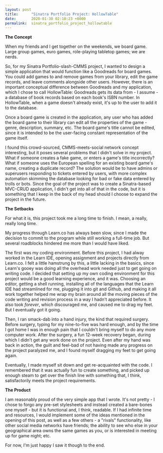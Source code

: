 ```yaml
---
layout: post
title:      "Sinatra Portfolio Project: HollowTable"
date:       2020-01-30 02:10:23 +0000
permalink:  sinatra_portfolio_project_hollowtable
---
```



**The Concept**

When my friends and I get together on the weekends, we board game. Large group games, euro games, role-playing tabletop games; we are nerds. 

So, for my Sinatra Portfolio-slash-CMMS project, I wanted to design a simple application that would function like a Goodreads for board games. You could add games to and remove games from your library, edit the game records, and leave comments alongside other users. However, there is an important conceptual difference between Goodreads and my application, which I chose to call HollowTable: Goodreads gets its data from - I assume - a database of book records based on each book's ISBN number. In HollowTable, when a game doesn't already exist, it's up to the user to add it to the database. 

Once a board game is created in the application, any user who has added the board game to their library can edit all the properties of the game - genre, description, summary, etc. The board game's title cannot be edited, since it is intended to be the user-facing constant representation of the game itself. 

I found this crowd-sourced, CMMS-meets-social network concept interesting, but it poses several problems that I didn't solve in my project. What if someone creates a fake game, or enters a game's title incorrectly? What if someone uses the European spelling for an existing board game's name, creating a duplicate record? The solution would be to have admins or superusers responding to tickets entered by users, with more complex automation skimming the database looking for bad or fake data entered by trolls or bots. Since the goal of the project was to create a Sinatra-based MVC-CRUD application, I didn't get into all of that in the code, but it is something that I keep in the back of my head should I choose to expand the project in the future. 

**The Setbacks**

For what it is, this project took me a long time to finish. I mean, a really, really long time. 

My progress through Learn.co has always been slow, since I made the decision to commit to the program while still working a full-time job. But several roadblocks hindered me more than I would have liked. 

The first was my coding environment. Before this project, I had alway worked in the Learn IDE, opening assignment and projects directly from Learn.co. I felt a little hamstrung by this, a little lacking in the basics, since Learn's gooey was doing all the overhead work needed just to get going on writing code. I decided that setting up my own coding environment for this project would be a good learning experience, and it was. Choosing an editor, getting a shell running, installing all of the languages that the Learn IDE had streamlined for me, plugging it into git and Github, and making it all work together helped me wrap my brain around all the moving pieces of the code writing and revision process in a way I hadn't appreciated before. It also took *forever*, which discouraged me, and caused me to drag my feet. But I eventually got it going. 

Then, I ran smack-dab into a hand injury, the kind that required surgery. Before surgery, typing for my nine-to-five was hard enough, and by the time I got home I was in enough pain that I couldn't bring myself to do any more computer work. After the surgery, a fun 12-week recovery began, during which I didn't get any work done on the project. Even after my hand was back in action, the guilt and feel-bad of not having made any progress on the project paralyzed me, and I found myself dragging my feet to get going again. 

Eventually, I made myself sit down and get re-acquainted with the code. I remembered that it was actually fun to create something, and picked up enough steam to get over the finish line with something that, I think, satisfactorily meets the project requirements. 

**The Product**

I am reasonably proud of the very simple app that I wrote. It's not pretty - I chose to forgo any pre-set stylesheets and instead created a bare-bones one myself - but it is functional and, I think, readable. If I had infinite time and resources, I would implement some of the ideas mentioned in the opening of this post, as well as a few others - a "rivals" functionality, like other social media networks have friends; the ability to see who else in your geographical area owns the same games as you, or is interested in meeting up for game night; etc. 

For now, I'm just happy I saw it though to the end. 
